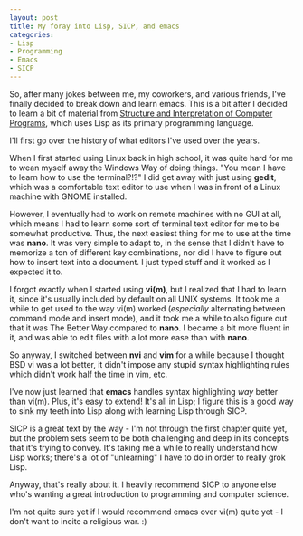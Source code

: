 ```yaml
---
layout: post
title: My foray into Lisp, SICP, and emacs
categories:
- Lisp
- Programming
- Emacs
- SICP
---
```


So, after many jokes between me, my coworkers, and various friends, I've
finally decided to break down and learn emacs.  This is a bit after I decided
to learn a bit of material from [Structure and Interpretation of Computer
Programs], which uses Lisp as its primary programming language.

I'll first go over the history of what editors I've used over the years.

When I first started using Linux back in high school, it was quite hard for
me to wean myself away the Windows Way of doing things.  "You mean I have to
learn how to use the terminal?!?"  I did get away with just using **gedit**,
which was a comfortable text editor to use when I was in front of a Linux
machine with GNOME installed.

However, I eventually had to work on remote machines with no GUI at all, which
means I had to learn some sort of terminal text editor for me to be somewhat
productive.  Thus, the next easiest thing for me to use at the time was
**nano**.  It was very simple to adapt to, in the sense that I didn't have
to memorize a ton of different key combinations, nor did I have to figure out
how to insert text into a document.  I just typed stuff and it worked as
I expected it to.

I forgot exactly when I started using **vi(m)**, but I realized that I had to
learn it, since it's usually included by default on all UNIX systems.  It took
me a while to get used to the way vi(m) worked (*especially* alternating
between command mode and insert mode), and it took me a while to also figure
out that it was The Better Way compared to **nano**.  I became a bit more
fluent in it, and was able to edit files with a lot more ease than with
**nano**.

So anyway, I switched between **nvi** and **vim** for a while because I thought
BSD vi was a lot better, it didn't impose any stupid syntax highlighting rules
which didn't work half the time in vim, etc.

I've now just learned that **emacs** handles syntax highlighting *way* better
than vi(m).  Plus, it's easy to extend!  It's all in Lisp; I figure this is
a good way to sink my teeth into Lisp along with learning Lisp through SICP.

SICP is a great text by the way - I'm not through the first chapter quite yet,
but the problem sets seem to be both challenging and deep in its concepts
that it's trying to convey.  It's taking me a while to really understand how
Lisp works; there's a lot of "unlearning" I have to do in order to really
grok Lisp.

Anyway, that's really about it.  I heavily recommend SICP to anyone else
who's wanting a great introduction to programming and computer science.

I'm not quite sure yet if I would recommend emacs over vi(m) quite yet -
I don't want to incite a religious war. :)

[Structure and Interpretation of Computer Programs]: http://mitpress.mit.edu/sicp